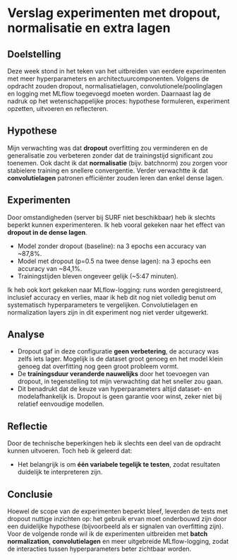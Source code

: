 # Verslag experimenten met dropout, normalisatie en extra lagen

## Doelstelling
Deze week stond in het teken van het uitbreiden van eerdere experimenten met meer hyperparameters en architectuurcomponenten. Volgens de opdracht zouden dropout, normalisatielagen, convolutionele/poolinglagen en logging met MLflow toegevoegd moeten worden. Daarnaast lag de nadruk op het wetenschappelijke proces: hypothese formuleren, experiment opzetten, uitvoeren en reflecteren.

## Hypothese
Mijn verwachting was dat **dropout** overfitting zou verminderen en de generalisatie zou verbeteren zonder dat de trainingstijd significant zou toenemen. Ook dacht ik dat **normalisatie** (bijv. batchnorm) zou zorgen voor stabielere training en snellere convergentie. Verder verwachtte ik dat **convolutielagen** patronen efficiënter zouden leren dan enkel dense lagen.

## Experimenten
Door omstandigheden (server bij SURF niet beschikbaar) heb ik slechts beperkt kunnen experimenteren. Ik heb vooral gekeken naar het effect van **dropout in de dense lagen**.

- Model zonder dropout (baseline): na 3 epochs een accuracy van ~87,8%.  
- Model met dropout (p=0.5 na twee dense lagen): na 3 epochs een accuracy van ~84,1%.  
- Trainingstijden bleven ongeveer gelijk (~5:47 minuten).

Ik heb ook kort gekeken naar MLflow-logging: runs worden geregistreerd, inclusief accuracy en verlies, maar ik heb dit nog niet volledig benut om systematisch hyperparameters te vergelijken. Convolutielagen en normalization layers zijn in dit experiment nog niet verder uitgewerkt.

## Analyse
- Dropout gaf in deze configuratie **geen verbetering**, de accuracy was zelfs iets lager. Mogelijk is de dataset groot genoeg en het model klein genoeg dat overfitting nog geen groot probleem vormt.  
- De **trainingsduur veranderde nauwelijks** door het toevoegen van dropout, in tegenstelling tot mijn verwachting dat het sneller zou gaan.  
- Dit benadrukt dat de keuze van hyperparameters altijd dataset- en modelafhankelijk is. Dropout is geen garantie voor winst, zeker niet bij relatief eenvoudige modellen.  

## Reflectie
Door de technische beperkingen heb ik slechts een deel van de opdracht kunnen uitvoeren. Toch heb ik geleerd dat:
- Het belangrijk is om **één variabele tegelijk te testen**, zodat resultaten duidelijk te interpreteren zijn.  

## Conclusie
Hoewel de scope van de experimenten beperkt bleef, leverden de tests met dropout nuttige inzichten op: het gebruik ervan moet onderbouwd zijn door een duidelijke hypothese (bijvoorbeeld als er signalen van overfitting zijn). Voor de volgende ronde wil ik de experimenten uitbreiden met **batch normalization**, **convolutielagen** en meer uitgebreide MLflow-logging, zodat de interacties tussen hyperparameters beter zichtbaar worden.
